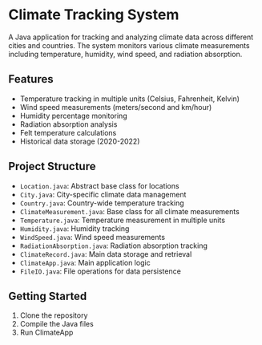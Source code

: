 # Climate Tracking System

A Java application for tracking and analyzing climate data across different cities and countries. The system monitors various climate measurements including temperature, humidity, wind speed, and radiation absorption.

## Features
- Temperature tracking in multiple units (Celsius, Fahrenheit, Kelvin)
- Wind speed measurements (meters/second and km/hour)
- Humidity percentage monitoring
- Radiation absorption analysis
- Felt temperature calculations
- Historical data storage (2020-2022)

## Project Structure
- `Location.java`: Abstract base class for locations
- `City.java`: City-specific climate data management
- `Country.java`: Country-wide temperature tracking
- `ClimateMeasurement.java`: Base class for all climate measurements
- `Temperature.java`: Temperature measurement in multiple units
- `Humidity.java`: Humidity tracking
- `WindSpeed.java`: Wind speed measurements
- `RadiationAbsorption.java`: Radiation absorption tracking
- `ClimateRecord.java`: Main data storage and retrieval
- `ClimateApp.java`: Main application logic
- `FileIO.java`: File operations for data persistence

## Getting Started
1. Clone the repository
2. Compile the Java files
3. Run ClimateApp
